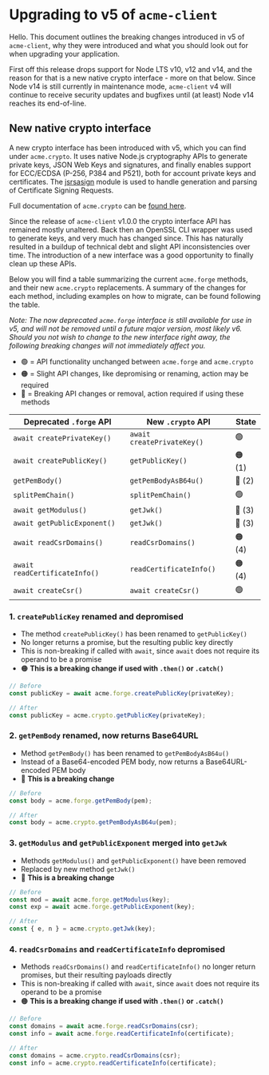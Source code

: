 # Upgrading to v5 of `acme-client`

Hello. This document outlines the breaking changes introduced in v5 of `acme-client`, why they were introduced and what you should look out for when upgrading your application.

First off this release drops support for Node LTS v10, v12 and v14, and the reason for that is a new native crypto interface - more on that below. Since Node v14 is still currently in maintenance mode, `acme-client` v4 will continue to receive security updates and bugfixes until (at least) Node v14 reaches its end-of-line.


## New native crypto interface

A new crypto interface has been introduced with v5, which you can find under `acme.crypto`. It uses native Node.js cryptography APIs to generate private keys, JSON Web Keys and signatures, and finally enables support for ECC/ECDSA (P-256, P384 and P521), both for account private keys and certificates. The [jsrsasign](https://www.npmjs.com/package/jsrsasign) module is used to handle generation and parsing of Certificate Signing Requests.

Full documentation of `acme.crypto` can be [found here](crypto.md).

Since the release of `acme-client` v1.0.0 the crypto interface API has remained mostly unaltered. Back then an OpenSSL CLI wrapper was used to generate keys, and very much has changed since. This has naturally resulted in a buildup of technical debt and slight API inconsistencies over time. The introduction of a new interface was a good opportunity to finally clean up these APIs.

Below you will find a table summarizing the current `acme.forge` methods, and their new `acme.crypto` replacements. A summary of the changes for each method, including examples on how to migrate, can be found following the table.

*Note: The now deprecated `acme.forge` interface is still available for use in v5, and will not be removed until a future major version, most likely v6. Should you not wish to change to the new interface right away, the following breaking changes will not immediately affect you.*

- :green_circle: = API functionality unchanged between `acme.forge` and `acme.crypto`
- :orange_circle: = Slight API changes, like depromising or renaming, action may be required
- :red_circle: = Breaking API changes or removal, action required if using these methods

| Deprecated `.forge` API       | New `.crypto` API             | State                 |
| ----------------------------- | ----------------------------- | --------------------- |
| `await createPrivateKey()`    | `await createPrivateKey()`    | :green_circle:        |
| `await createPublicKey()`     | `getPublicKey()`              | :orange_circle:   (1) |
| `getPemBody()`                | `getPemBodyAsB64u()`          | :red_circle:      (2) |
| `splitPemChain()`             | `splitPemChain()`             | :green_circle:        |
| `await getModulus()`          | `getJwk()`                    | :red_circle:      (3) |
| `await getPublicExponent()`   | `getJwk()`                    | :red_circle:      (3) |
| `await readCsrDomains()`      | `readCsrDomains()`            | :orange_circle:   (4) |
| `await readCertificateInfo()` | `readCertificateInfo()`       | :orange_circle:   (4) |
| `await createCsr()`           | `await createCsr()`           | :green_circle:        |


### 1. `createPublicKey` renamed and depromised

* The method `createPublicKey()` has been renamed to `getPublicKey()`
* No longer returns a promise, but the resulting public key directly
* This is non-breaking if called with `await`, since `await` does not require its operand to be a promise
* :orange_circle: **This is a breaking change if used with `.then()` or `.catch()`**

```js
// Before
const publicKey = await acme.forge.createPublicKey(privateKey);

// After
const publicKey = acme.crypto.getPublicKey(privateKey);
```


### 2. `getPemBody` renamed, now returns Base64URL

* Method `getPemBody()` has been renamed to `getPemBodyAsB64u()`
* Instead of a Base64-encoded PEM body, now returns a Base64URL-encoded PEM body
* :red_circle: **This is a breaking change**

```js
// Before
const body = acme.forge.getPemBody(pem);

// After
const body = acme.crypto.getPemBodyAsB64u(pem);
```


### 3. `getModulus` and `getPublicExponent` merged into `getJwk`

* Methods `getModulus()` and `getPublicExponent()` have been removed
* Replaced by new method `getJwk()`
* :red_circle: **This is a breaking change**

```js
// Before
const mod = await acme.forge.getModulus(key);
const exp = await acme.forge.getPublicExponent(key);

// After
const { e, n } = acme.crypto.getJwk(key);
```


### 4. `readCsrDomains` and `readCertificateInfo` depromised

* Methods `readCsrDomains()` and `readCertificateInfo()` no longer return promises, but their resulting payloads directly
* This is non-breaking if called with `await`, since `await` does not require its operand to be a promise
* :orange_circle: **This is a breaking change if used with `.then()` or `.catch()`**

```js
// Before
const domains = await acme.forge.readCsrDomains(csr);
const info = await acme.forge.readCertificateInfo(certificate);

// After
const domains = acme.crypto.readCsrDomains(csr);
const info = acme.crypto.readCertificateInfo(certificate);
```
